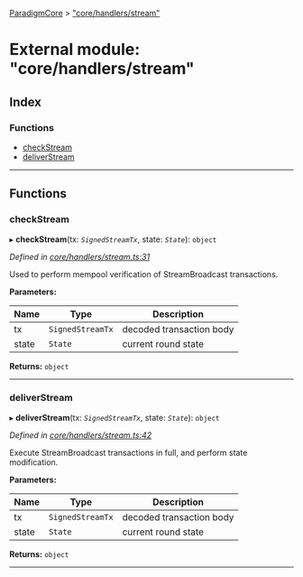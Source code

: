 [ParadigmCore](../README.md) > ["core/handlers/stream"](../modules/_core_handlers_stream_.md)

# External module: "core/handlers/stream"

## Index

### Functions

* [checkStream](_core_handlers_stream_.md#checkstream)
* [deliverStream](_core_handlers_stream_.md#deliverstream)

---

## Functions

<a id="checkstream"></a>

###  checkStream

▸ **checkStream**(tx: *`SignedStreamTx`*, state: *`State`*): `object`

*Defined in [core/handlers/stream.ts:31](https://github.com/paradigmfoundation/paradigmcore/blob/838c6d3/src/core/handlers/stream.ts#L31)*

Used to perform mempool verification of StreamBroadcast transactions.

**Parameters:**

| Name | Type | Description |
| ------ | ------ | ------ |
| tx | `SignedStreamTx` |  decoded transaction body |
| state | `State` |  current round state |

**Returns:** `object`

___
<a id="deliverstream"></a>

###  deliverStream

▸ **deliverStream**(tx: *`SignedStreamTx`*, state: *`State`*): `object`

*Defined in [core/handlers/stream.ts:42](https://github.com/paradigmfoundation/paradigmcore/blob/838c6d3/src/core/handlers/stream.ts#L42)*

Execute StreamBroadcast transactions in full, and perform state modification.

**Parameters:**

| Name | Type | Description |
| ------ | ------ | ------ |
| tx | `SignedStreamTx` |  decoded transaction body |
| state | `State` |  current round state |

**Returns:** `object`

___

